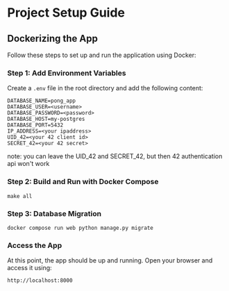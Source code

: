 # Project Setup Guide

## Dockerizing the App

Follow these steps to set up and run the application using Docker:

### Step 1: Add Environment Variables

Create a `.env` file in the root directory and add the following content:

```plaintext
DATABASE_NAME=pong_app
DATABASE_USER=<username>
DATABASE_PASSWORD=<password>
DATABASE_HOST=my-postgres
DATABASE_PORT=5432
IP_ADDRESS=<your ipaddress>
UID_42=<your 42 client id>
SECRET_42=<your 42 secret>
```
note: you can leave the UID_42 and SECRET_42, but then 42 authentication api won't work

### Step 2: Build and Run with Docker Compose
```
make all

```
### Step 3: Database Migration

```
docker compose run web python manage.py migrate

```
### Access the App

At this point, the app should be up and running. Open your browser and access it using:

```
http://localhost:8000

```
